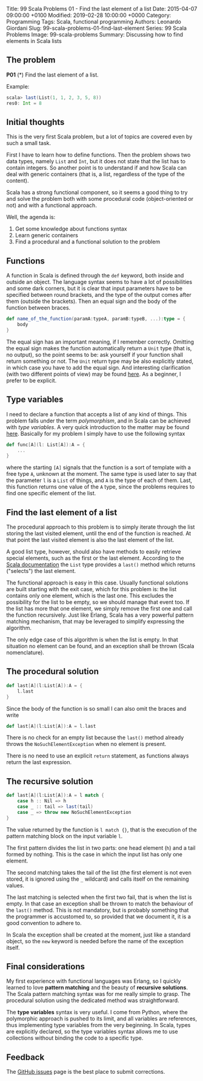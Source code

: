 Title: 99 Scala Problems 01 - Find the last element of a list
Date: 2015-04-07 09:00:00 +0100
Modified: 2019-02-28 10:00:00 +0000
Category: Programming
Tags: Scala, functional programming
Authors: Leonardo Giordani
Slug: 99-scala-problems-01-find-last-element
Series: 99 Scala Problems
Image: 99-scala-problems
Summary: Discussing how to find elements in Scala lists

## The problem

**P01** (*) Find the last element of a list.

Example:

``` scala
scala> last(List(1, 1, 2, 3, 5, 8))
res0: Int = 8
```

## Initial thoughts

This is the very first Scala problem, but a lot of topics are covered even by such a small task.

First I have to learn how to define functions. Then the problem shows two data types, namely `List` and `Int`, but it does not state that the list has to contain integers. So another point is to understand if and how Scala can deal with generic containers (that is, a list, regardless of the type of the content).

Scala has a strong functional component, so it seems a good thing to try and solve the problem both with some procedural code (object-oriented or not) and with a functional approach.

Well, the agenda is:

1. Get some knowledge about functions syntax
2. Learn generic containers
3. Find a procedural and a functional solution to the problem

## Functions

A function in Scala is defined through the `def` keyword, both inside and outside an object. The language syntax seems to have a lot of possibilities and some dark corners, but it is clear that input parameters have to be specified between round brackets, and the type of the output comes after them (outside the brackets). Then an equal sign and the body of the function between braces.

``` scala
def name_of_the_function(paramA:typeA, paramB:typeB, ...):type = {
    body
}
```

The equal sign has an important meaning, if I remember correctly. Omitting the equal sign makes the function automatically return a `Unit` type (that is, no output), so the point seems to be: ask yourself if your function shall return something or not. The `Unit` return type may be also explicitly stated, in which case you have to add the equal sign. And interesting clarification (with two different points of view) may be found [here](https://stackoverflow.com/questions/944111/when-to-use-the-equals-sign-in-a-scala-method-declaration). As a beginner, I prefer to be explicit.

## Type variables

I need to declare a function that accepts a list of any kind of things. This problem falls under the term _polymorphism_, and in Scala can be achieved with _type variables_. A very quick introduction to the matter may be found [here](https://twitter.github.io/scala_school/type-basics.html). Basically for my problem I simply have to use the following syntax

``` scala
def func[A](l: List[A]):A = {
    ...
}
```

where the starting `[A]` signals that the function is a sort of template with a free type `A`, unknown at the moment. The same type is used later to say that the parameter `l` is a `List` of things, and `A` is the type of each of them. Last, this function returns one value of the `A` type, since the problems requires to find one specific element of the list.

## Find the last element of a list

The procedural approach to this problem is to simply iterate through the list storing the last visited element, until the end of the function is reached. At that point the last visited element is also the last element of the list.

A good list type, however, should also have methods to easily retrieve special elements, such as the first or the last element. According to the [Scala documentation](http://www.scala-lang.org/api/2.11.4/index.html#scala.collection.immutable.List) the `List` type provides a `last()` method which returns ("selects") the last element.

The functional approach is easy in this case. Usually functional solutions are built starting with the exit case, which for this problem is: the list contains only one element, which is the last one. This excludes the possibility for the list to be empty, so we should manage that event too. If the list has more that one element, we simply remove the first one and call the function recursively. Just like Erlang, Scala has a very powerful pattern matching mechanism, that may be leveraged to simplify expressing the algorithm.

The only edge case of this algorithm is when the list is empty. In that situation no element can be found, and an exception shall be thrown (Scala nomenclature).

## The procedural solution

``` scala
def last[A](l:List[A]):A = {
    l.last
}
```

Since the body of the function is so small I can also omit the braces and write

``` scala
def last[A](l:List[A]):A = l.last
```

There is no check for an empty list because the `last()` method already throws the `NoSuchElementException` when no element is present.

There is no need to use an explicit `return` statement, as functions always return the last expression.

## The recursive solution

``` scala
def last[A](l:List[A]):A = l match {
    case h :: Nil => h
    case _ :: tail => last(tail)
    case _ => throw new NoSuchElementException
}
```

The value returned by the function is `l match {}`, that is the execution of the pattern matching block on the input variable `l`.

The first pattern divides the list in two parts: one head element (`h`) and a tail formed by nothing. This is the case in which the input list has only one element.

The second matching takes the tail of the list (the first element is not even stored, it is ignored using the `_` wildcard) and calls itself on the remaining values.

The last matching is selected when the first two fail, that is when the list is empty. In that case an exception shall be thrown to match the behaviour of the `last()` method. This is not mandatory, but is probably something that the programmer is accustomed to, so provided that we document it, it is a good convention to adhere to.

In Scala the exception shall be created at the moment, just like a standard object, so the `new` keyword is needed before the name of the exception itself.

## Final considerations

My first experience with functional languages was Erlang, so I quickly learned to love **pattern matching** and the beauty of **recursive solutions**. The Scala pattern matching syntax was for me really simple to grasp. The procedural solution using the dedicated method was straightforward.

The **type variables** syntax is very useful. I come from Python, where the polymorphic approach is pushed to its limit, and all variables are references, thus implementing type variables from the very beginning. In Scala, types are explicitly declared, so the type variables syntax allows me to use collections without binding the code to a specific type.

## Feedback

The [GitHub issues](https://github.com/TheDigitalCatOnline/thedigitalcatonline.github.com/issues) page is the best place to submit corrections.
